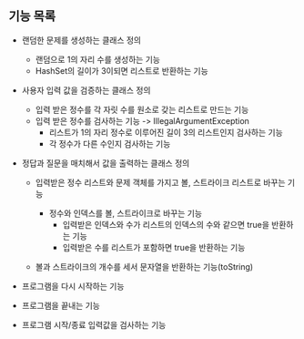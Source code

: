 ## 기능 목록

- 랜덤한 문제를 생성하는 클래스 정의
    - 랜덤으로 1의 자리 수를 생성하는 기능
    - HashSet의 길이가 3이되면 리스트로 반환하는 기능


- 사용자 입력 값을 검증하는 클래스 정의
    - 입력 받은 정수를 각 자릿 수를 원소로 갖는 리스트로 만드는 기능
    - 입력 받은 정수를 검사하는 기능 -> IllegalArgumentException
        - 리스트가 1의 자리 정수로 이루어진 길이 3의 리스트인지 검사하는 기능
        - 각 정수가 다른 수인지 검사하는 기능

- 정답과 질문을 매치해서 값을 출력하는 클래스 정의
    - 입력받은 정수 리스트와 문제 객체를 가지고 볼, 스트라이크 리스트로 바꾸는 기능
        - 정수와 인덱스를 볼, 스트라이크로 바꾸는 기능
            - 입력받은 인덱스와 수가 리스트의 인덱스의 수와 같으면 true을 반환하는 기능
            - 입력받은 수를 리스트가 포함하면 true을 반환하는 기능

    - 볼과 스트라이크의 개수를 세서 문자열을 반환하는 기능(toString)


- 프로그램을 다시 시작하는 기능
- 프로그램을 끝내는 기능
- 프로그램 시작/종료 입력값을 검사하는 기능